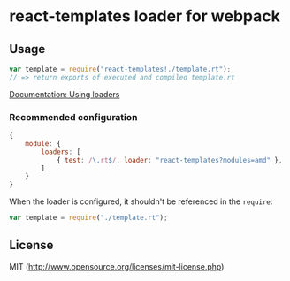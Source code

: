 # react-templates loader for webpack

## Usage

``` javascript
var template = require("react-templates!./template.rt");
// => return exports of executed and compiled template.rt
```

[Documentation: Using loaders](http://webpack.github.io/docs/using-loaders.html)

### Recommended configuration

``` javascript
{
	module: {
		loaders: [
			{ test: /\.rt$/, loader: "react-templates?modules=amd" },
		]
	}
}
```

When the loader is configured, it shouldn't be referenced in the `require`:

``` javascript
var template = require("./template.rt");
```

## License

MIT (http://www.opensource.org/licenses/mit-license.php)

